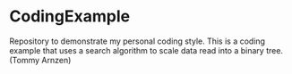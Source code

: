 # CodingExample
Repository to demonstrate my personal coding style.
This is a coding example that uses a search algorithm to scale data read into a binary tree. (Tommy Arnzen)
